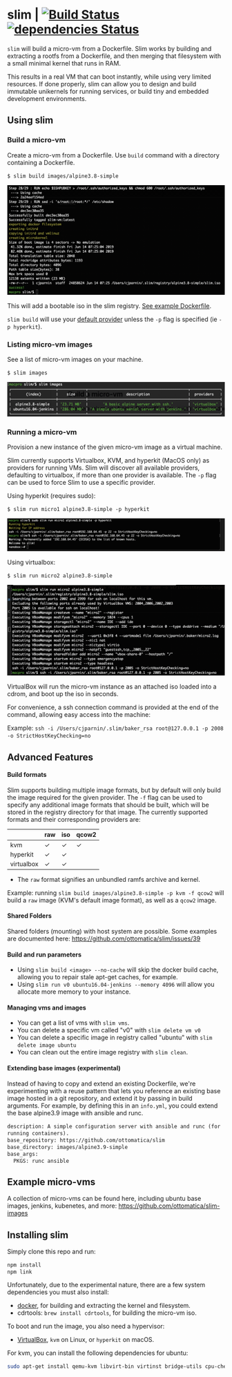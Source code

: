 # slim | [![Build Status](https://travis-ci.org/ottomatica/slim.svg?branch=master)](https://travis-ci.org/ottomatica/slim) [![dependencies Status](https://david-dm.org/ottomatica/slim/status.svg)](https://david-dm.org/ottomatica/slim)

`slim` will build a micro-vm from a Dockerfile. Slim works by building and extracting a rootfs from a Dockerfile, and then merging that filesystem with a small minimal kernel that runs in RAM.

This results in a real VM that can boot instantly, while using very limited resources. If done properly, slim can allow you to design and build immutable unikernels for running services, or build tiny and embedded development environments.

## Using slim

### Build a micro-vm

Create a micro-vm from a Dockerfile. Use `build` command with a directory containing a Dockerfile.

```
$ slim build images/alpine3.8-simple
```

![build](doc/img/build.png)

This will add a bootable iso in the slim registry. [See example Dockerfile](https://github.com/ottomatica/slim/tree/master/images/alpine3.8-simple).

`slim build` will use your [default provider](#running-a-micro-vm) unless the `-p` flag is specified (ie `-p hyperkit`).

### Listing micro-vm images

See a list of micro-vm images on your machine.

```
$ slim images
```

![images command](doc/img/images.png)

### Running a micro-vm

Provision a new instance of the given micro-vm image as a virtual machine.

Slim currently supports Virtualbox, KVM, and hyperkit (MacOS only) as providers for running VMs. Slim will discover all available providers, defaulting to virtualbox, if more than one provider is available.  The `-p` flag can be used to force Slim to use a specific provider.

Using hyperkit (requires sudo):

```
$ slim run micro1 alpine3.8-simple -p hyperkit
```

![nanobox](doc/img/nanobox.png)

Using virtualbox:

```
$ slim run micro2 alpine3.8-simple
```

![nanobox](doc/img/run-vbox.png)

VirtualBox will run the micro-vm instance as an attached iso loaded into a cdrom, and boot up the iso in seconds.

For convenience, a ssh connection command is provided at the end of the command, allowing easy access into the machine:

Example: `ssh -i /Users/cjparnin/.slim/baker_rsa root@127.0.0.1 -p 2008 -o StrictHostKeyChecking=no`

## Advanced Features

#### Build formats

Slim supports building multiple image formats, but by default will only build the image required for the given provider. The `-f` flag can be used to specify any additional image formats that should be built, which will be stored in the registry directory for that image. The currently supported formats and their corresponding providers are:

&#8203; | raw | iso | qcow2
--- | --- | --- | ---
kvm | ✓ | ✓ | ✓
hyperkit | ✓ | ✓ |
virtualbox | ✓ | ✓ |

* The `raw` format signifies an unbundled ramfs archive and kernel.

Example: running `slim build images/alpine3.8-simple -p kvm -f qcow2` will build a `raw` image (KVM's default image format), as well as a `qcow2` image.

#### Shared Folders

Shared folders (mounting) with host system are possible. Some examples are documented here: https://github.com/ottomatica/slim/issues/39

#### Build and run parameters

* Using `slim build <image> --no-cache` will skip the docker build cache, allowing you to repair stale apt-get caches, for example.
* Using `slim run v0 ubuntu16.04-jenkins --memory 4096` will allow you allocate more memory to your instance.

#### Managing vms and images

* You can get a list of vms with `slim vms`.
* You can delete a specific vm called "v0" with `slim delete vm v0`
* You can delete a specific image in registry called "ubuntu" with `slim delete image ubuntu`
* You can clean out the entire image registry with `slim clean`.

#### Extending base images (experimental)

Instead of having to copy and extend an existing Dockerfile, we're experimenting with a reuse pattern that lets you reference an existing base image hosted in a git repository, and extend it by passing in build arguments. For example, by defining this in an `info.yml`, you could extend the base alpine3.9 image with ansible and runc.

```
description: A simple configuration server with ansible and runc (for running containers).
base_repository: https://github.com/ottomatica/slim
base_directory: images/alpine3.9-simple
base_args:
  PKGS: runc ansible
```

## Example micro-vms

A collection of micro-vms can be found here, including ubuntu base images, jenkins, kubenetes, and more: https://github.com/ottomatica/slim-images

## Installing slim

Simply clone this repo and run:

```
npm install
npm link
```

Unfortunately, due to the experimental nature, there are a few system dependencies you must also install:

* [docker](https://docs.docker.com/install/), for building and extracting the kernel and filesystem.
* cdrtools: `brew install cdrtools`, for building the micro-vm iso.

To boot and run the image, you also need a hypervisor:

* [VirtualBox](https://www.virtualbox.org/wiki/Downloads), `kvm` on Linux, or `hyperkit` on macOS.

For kvm, you can install the following dependencies for ubuntu:

```bash
sudo apt-get install qemu-kvm libvirt-bin virtinst bridge-utils cpu-checker mkisofs
```
